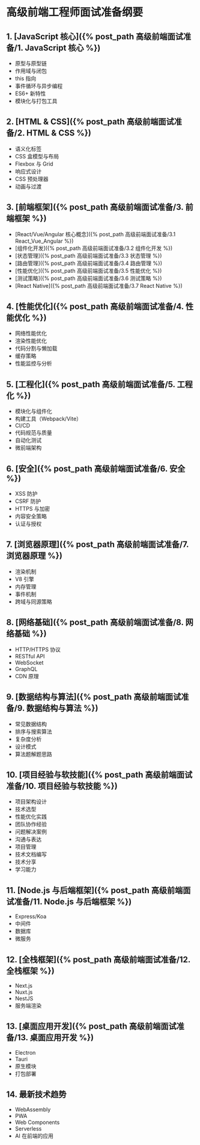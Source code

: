 # 高级前端工程师面试准备纲要

## 1. [JavaScript 核心]({% post_path 高级前端面试准备/1. JavaScript 核心 %})
- 原型与原型链
- 作用域与闭包
- this 指向
- 事件循环与异步编程
- ES6+ 新特性
- 模块化与打包工具

## 2. [HTML & CSS]({% post_path 高级前端面试准备/2. HTML & CSS %})
- 语义化标签
- CSS 盒模型与布局
- Flexbox 与 Grid
- 响应式设计
- CSS 预处理器
- 动画与过渡

## 3. [前端框架]({% post_path 高级前端面试准备/3. 前端框架 %})
- [React/Vue/Angular 核心概念]({% post_path 高级前端面试准备/3.1 React_Vue_Angular %})
- [组件化开发]({% post_path 高级前端面试准备/3.2 组件化开发 %})
- [状态管理]({% post_path 高级前端面试准备/3.3 状态管理 %})
- [路由管理]({% post_path 高级前端面试准备/3.4 路由管理 %})
- [性能优化]({% post_path 高级前端面试准备/3.5 性能优化 %})
- [测试策略]({% post_path 高级前端面试准备/3.6 测试策略 %})
- [React Native]({% post_path 高级前端面试准备/3.7 React Native %})

## 4. [性能优化]({% post_path 高级前端面试准备/4. 性能优化 %})
- 网络性能优化
- 渲染性能优化
- 代码分割与懒加载
- 缓存策略
- 性能监控与分析

## 5. [工程化]({% post_path 高级前端面试准备/5. 工程化 %})
- 模块化与组件化
- 构建工具（Webpack/Vite）
- CI/CD
- 代码规范与质量
- 自动化测试
- 微前端架构

## 6. [安全]({% post_path 高级前端面试准备/6. 安全 %})
- XSS 防护
- CSRF 防护
- HTTPS 与加密
- 内容安全策略
- 认证与授权

## 7. [浏览器原理]({% post_path 高级前端面试准备/7. 浏览器原理 %})
- 渲染机制
- V8 引擎
- 内存管理
- 事件机制
- 跨域与同源策略

## 8. [网络基础]({% post_path 高级前端面试准备/8. 网络基础 %})
- HTTP/HTTPS 协议
- RESTful API
- WebSocket
- GraphQL
- CDN 原理

## 9. [数据结构与算法]({% post_path 高级前端面试准备/9. 数据结构与算法 %})
- 常见数据结构
- 排序与搜索算法
- 复杂度分析
- 设计模式
- 算法题解题思路

## 10. [项目经验与软技能]({% post_path 高级前端面试准备/10. 项目经验与软技能 %})
- 项目架构设计
- 技术选型
- 性能优化实践
- 团队协作经验
- 问题解决案例
- 沟通与表达
- 项目管理
- 技术文档编写
- 技术分享
- 学习能力

## 11. [Node.js 与后端框架]({% post_path 高级前端面试准备/11. Node.js 与后端框架 %})
- Express/Koa
- 中间件
- 数据库
- 微服务

## 12. [全栈框架]({% post_path 高级前端面试准备/12. 全栈框架 %})
- Next.js
- Nuxt.js
- NestJS
- 服务端渲染

## 13. [桌面应用开发]({% post_path 高级前端面试准备/13. 桌面应用开发 %})
- Electron
- Tauri
- 原生模块
- 打包部署

## 14. 最新技术趋势
- WebAssembly
- PWA
- Web Components
- Serverless
- AI 在前端的应用

